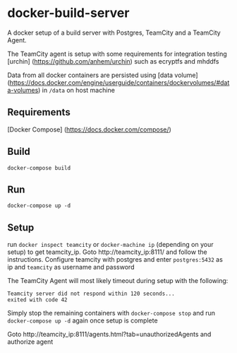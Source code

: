 # docker-build-server

A docker setup of a build server with Postgres, TeamCity and a TeamCity Agent.

The TeamCity agent is setup with some requirements for integration testing [urchin] (https://github.com/anhem/urchin) such as ecryptfs and mhddfs

Data from all docker containers are persisted using [data volume] (https://docs.docker.com/engine/userguide/containers/dockervolumes/#data-volumes) in `/data` on host machine

## Requirements

[Docker Compose] (https://docs.docker.com/compose/)

## Build

```
docker-compose build
```

## Run

```
docker-compose up -d
```

## Setup

run `docker inspect teamcity` or `docker-machine ip` (depending on your setup) to get teamcity_ip.
Goto http://teamcity_ip:8111/ and follow the instructions.
Configure teamcity with postgres and enter `postgres:5432` as ip and `teamcity` as username and password

The TeamCity Agent will most likely timeout during setup with the following:
```
Teamcity server did not respond within 120 seconds...
exited with code 42
```
Simply stop the remaining containers with `docker-compose stop` and run `docker-compose up -d` again once setup is complete

Goto http://teamcity_ip:8111/agents.html?tab=unauthorizedAgents and authorize agent
